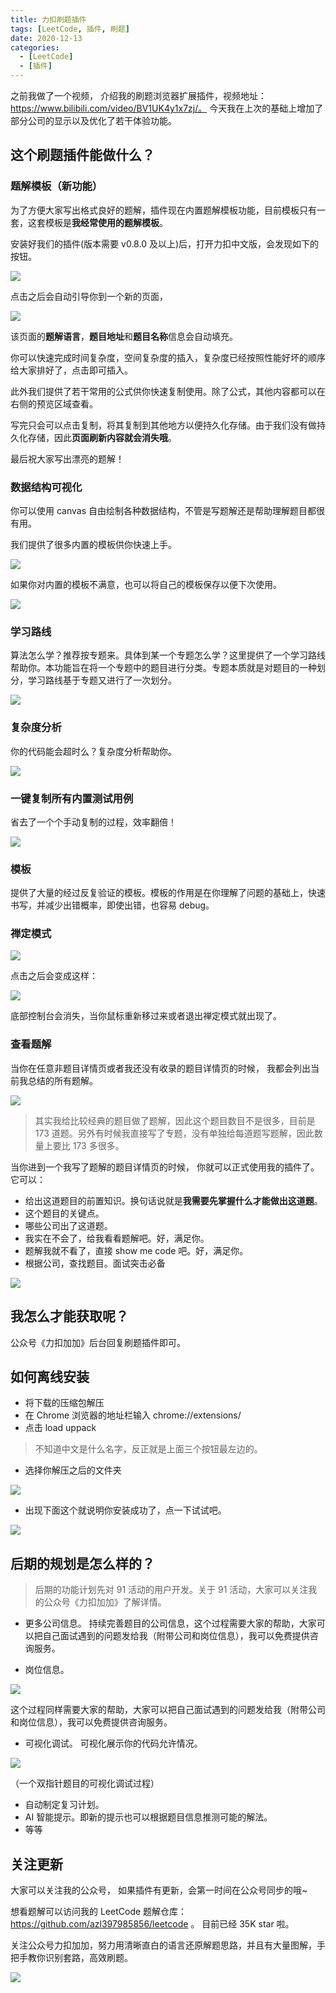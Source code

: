 ```yaml
---
title: 力扣刷题插件
tags: [LeetCode, 插件, 刷题]
date: 2020-12-13
categories:
  - [LeetCode]
  - [插件]
---
```


之前我做了一个视频， 介绍我的刷题浏览器扩展插件，视频地址：https://www.bilibili.com/video/BV1UK4y1x7zj/。 今天我在上次的基础上增加了部分公司的显示以及优化了若干体验功能。

<!-- more -->

## 这个刷题插件能做什么？

### 题解模板（新功能）

为了方便大家写出格式良好的题解，插件现在内置题解模板功能，目前模板只有一套，这套模板是**我经常使用的题解模板**。

安装好我们的插件(版本需要 v0.8.0 及以上)后，打开力扣中文版，会发现如下的按钮。

![](https://tva1.sinaimg.cn/large/008eGmZEly1gn3bp2ag3kj312b0u0gys.jpg)

点击之后会自动引导你到一个新的页面，

![](https://tva1.sinaimg.cn/large/008eGmZEly1gn3bvpadsbj31g70u0k38.jpg)

该页面的**题解语言**，**题目地址**和**题目名称**信息会自动填充。

你可以快速完成时间复杂度，空间复杂度的插入，复杂度已经按照性能好坏的顺序给大家排好了，点击即可插入。

此外我们提供了若干常用的公式供你快速复制使用。除了公式，其他内容都可以在右侧的预览区域查看。

写完只会可以点击复制，将其复制到其他地方以便持久化存储。由于我们没有做持久化存储，因此**页面刷新内容就会消失哦**。

最后祝大家写出漂亮的题解！

### 数据结构可视化

你可以使用 canvas 自由绘制各种数据结构，不管是写题解还是帮助理解题目都很有用。

我们提供了很多内置的模板供你快速上手。

![](https://tva1.sinaimg.cn/large/008eGmZEly1gms0ni6r2pj317c0cw75j.jpg)

如果你对内置的模板不满意，也可以将自己的模板保存以便下次使用。

![](https://tva1.sinaimg.cn/large/008eGmZEly1gmrz98cxflj31bp0u07k9.jpg)

### 学习路线

算法怎么学？推荐按专题来。具体到某一个专题怎么学？这里提供了一个学习路线帮助你。本功能旨在将一个专题中的题目进行分类。专题本质就是对题目的一种划分，学习路线基于专题又进行了一次划分。

![](https://tva1.sinaimg.cn/large/0081Kckwly1glpqbuba55j30w00u0tgr.jpg)

### 复杂度分析

你的代码能会超时么？复杂度分析帮助你。

![](https://tva1.sinaimg.cn/large/0081Kckwly1gm6xl5uih3j30o50nl0u9.jpg)

### 一键复制所有内置测试用例

省去了一个个手动复制的过程，效率翻倍！

![](https://tva1.sinaimg.cn/large/0081Kckwly1glmfz7knmtj32060f0mye.jpg)

### 模板

提供了大量的经过反复验证的模板。模板的作用是在你理解了问题的基础上，快速书写，并减少出错概率，即使出错，也容易 debug。

### 禅定模式

![](https://tva1.sinaimg.cn/large/0081Kckwly1glmg5pa61gj31jk0u0qgg.jpg)

点击之后会变成这样：

![](https://tva1.sinaimg.cn/large/0081Kckwly1glmg6srs4kj31h50u0dml.jpg)

底部控制台会消失，当你鼠标重新移过来或者退出禅定模式就出现了。

### 查看题解

当你在任意非题目详情页或者我还没有收录的题目详情页的时候， 我都会列出当前我总结的所有题解。

![](https://tva1.sinaimg.cn/large/007S8ZIlly1ghsse7cw2oj313s0u0tbz.jpg)

> 其实我给比较经典的题目做了题解，因此这个题目数目不是很多，目前是 173 道题。另外有时候我直接写了专题，没有单独给每道题写题解，因此数量上要比 173 多很多。

当你进到一个我写了题解的题目详情页的时候， 你就可以正式使用我的插件了。 它可以：

- 给出这道题目的前置知识。换句话说就是**我需要先掌握什么才能做出这道题**。
- 这个题目的关键点。
- 哪些公司出了这道题。
- 我实在不会了，给我看看题解吧。好，满足你。
- 题解我就不看了，直接 show me code 吧。好，满足你。
- 根据公司，查找题目。面试突击必备

![](https://tva1.sinaimg.cn/large/007S8ZIlly1ghssdtat3zj31290u0dii.jpg)

## 我怎么才能获取呢？

公众号《力扣加加》后台回复刷题插件即可。

## 如何离线安装

- 将下载的压缩包解压
- 在 Chrome 浏览器的地址栏输入 chrome://extensions/
- 点击 load uppack

> 不知道中文是什么名字，反正就是上面三个按钮最左边的。

- 选择你解压之后的文件夹

![](https://tva1.sinaimg.cn/large/007S8ZIlly1ghsscnetjej30os0cw75e.jpg)

- 出现下面这个就说明你安装成功了，点一下试试吧。

![](https://tva1.sinaimg.cn/large/007S8ZIlly1ghss5p4j9oj30l802g0t3.jpg)

## 后期的规划是怎么样的？

> 后期的功能计划先对 91 活动的用户开发。关于 91 活动，大家可以关注我的公众号《力扣加加》了解详情。

- 更多公司信息。 持续完善题目的公司信息，这个过程需要大家的帮助，大家可以把自己面试遇到的问题发给我（附带公司和岗位信息），我可以免费提供咨询服务。

- 岗位信息。

![](https://tva1.sinaimg.cn/large/007S8ZIlly1ghss7raskrj31c00u046y.jpg)

这个过程同样需要大家的帮助，大家可以把自己面试遇到的问题发给我（附带公司和岗位信息），我可以免费提供咨询服务。

- 可视化调试。 可视化展示你的代码允许情况。

![](https://tva1.sinaimg.cn/large/007S8ZIlly1ghssbhbbnvg30dc02w3z4.gif)

（一个双指针题目的可视化调试过程）

- 自动制定复习计划。
- AI 智能提示。即新的提示也可以根据题目信息推测可能的解法。
- 等等

## 关注更新

大家可以关注我的公众号， 如果插件有更新，会第一时间在公众号同步的哦~

想看题解可以访问我的 LeetCode 题解仓库：https://github.com/azl397985856/leetcode 。 目前已经 35K star 啦。

关注公众号力扣加加，努力用清晰直白的语言还原解题思路，并且有大量图解，手把手教你识别套路，高效刷题。

![](https://tva1.sinaimg.cn/large/007S8ZIlly1gfcuzagjalj30p00dwabs.jpg)
